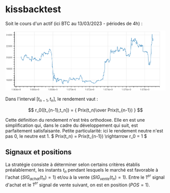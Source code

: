 # kissbacktest

Soit le cours d'un actif (ici BTC au 13/03/2023 - périodes de 4h) :

![](img/bokeh_plot_01.png)

Dans l'interval $[t_{n-1},t_n]$, le rendement vaut : 

$$ r_0([t_{n-1},t_n]) = { Prix(t_n)\over Prix(t_{n-1}) } $$

Cette définition du rendement n'est très orthodoxe. Elle en est une simplification qui, dans le cadre du développement qui suit, est parfaitement satisfaisante. Petite particularité: ici le rendement neutre n'est pas 0, le neutre est 1. $ Prix(t_n) = Prix(t_{n-1}) \rightarrow r_0 = 1 $

## Signaux et positions

La stratégie consiste à déterminer selon certains critères établis préalablement, les instants $t_n$ pendant lesquels le marché est favorable à l'achat ($SIG_{achat}(t_n) = 1$) et/ou à la vente ($SIG_{vente}(t_n) = 1$). Entre le $1^{er}$ signal d'achat et le $1^{er}$ signal de vente suivant, on est en position ($POS = 1$).
